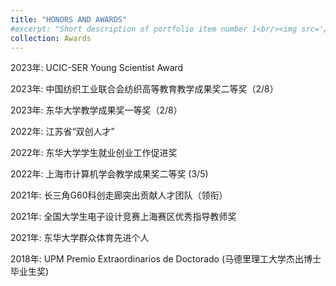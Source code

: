```yaml
---
title: "HONORS AND AWARDS"
#excerpt: "Short description of portfolio item number 1<br/><img src='/images/500x300.png'>"
collection: Awards
---
```


2023年: UCIC-SER Young Scientist Award

2023年: 中国纺织工业联合会纺织高等教育教学成果奖二等奖（2/8）

2023年: 东华大学教学成果奖一等奖（2/8）

2022年: 江苏省“双创人才”

2022年: 东华大学学生就业创业工作促进奖

2022年: 上海市计算机学会教学成果奖二等奖 (3/5)

2021年: 长三角G60科创走廊突出贡献人才团队（领衔）

2021年: 全国大学生电子设计竞赛上海赛区优秀指导教师奖

2021年: 东华大学群众体育先进个人

2018年:  UPM Premio Extraordinarios de Doctorado (马德里理工大学杰出博士毕业生奖)
